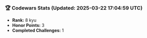 ### 🏆 Codewars Stats (Updated: 2025-03-22 17:04:59 UTC)

- **Rank:** 8 kyu
- **Honor Points:** 3
- **Completed Challenges:** 1
